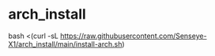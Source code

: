 # arch_install

bash <(curl -sL https://raw.githubusercontent.com/Senseye-X1/arch_install/main/install-arch.sh)
